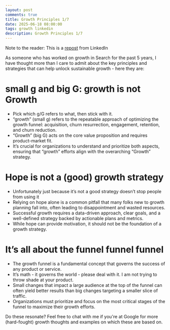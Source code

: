 ```yaml
---
layout: post
comments: true
title: Growth Principles 1/7
date: 2025-06-18 08:00:00
tags: growth linkedin
description: Growth Principles 1/7
---
```


Note to the reader: This is a [repost](https://www.linkedin.com/posts/yewjinlim_as-someone-who-has-worked-on-growth-in-search-activity-7175209200740937729-nYu-?utm_source=share&utm_medium=member_desktop&rcm=ACoAAAD4xmMBhqAf0RkmEot2NJkJA3gvq31H7Os) from LinkedIn

As someone who has worked on growth in Search for the past 5 years, I have thought more than I care to admit about the key principles and strategies that can help unlock sustainable growth - here they are:

# small g and big G: growth is not Growth

- Pick which g/G refers to what, then stick with it.
- “growth” (small g) refers to the repeatable approach of optimizing the growth funnel: acquisition, churn resurrection, engagement, retention, and churn reduction.
- “Growth” (big G) acts on the core value proposition and requires product-market fit.
- It’s crucial for organizations to understand and prioritize both aspects, ensuring that “growth” efforts align with the overarching “Growth” strategy.

# Hope is not a (good) growth strategy

- Unfortunately just because it’s not a good strategy doesn’t stop people from using it
- Relying on hope alone is a common pitfall that many folks new to growth planning fall into, often leading to disappointment and wasted resources.
- Successful growth requires a data-driven approach, clear goals, and a well-defined strategy backed by actionable plans and metrics.
- While hope can provide motivation, it should not be the foundation of a growth strategy.

# It’s all about the funnel funnel funnel

- The growth funnel is a fundamental concept that governs the success of any product or service.
- It’s math - it governs the world - please deal with it. I am not trying to throw shade at your product.
- Small changes that impact a large audience at the top of the funnel can often yield better results than big changes targeting a smaller slice of traffic.
- Organizations must prioritize and focus on the most critical stages of the funnel to maximize their growth efforts.

Do these resonate? Feel free to chat with me if you're at Google for more (hard-fought) growth thoughts and examples on which these are based on.
